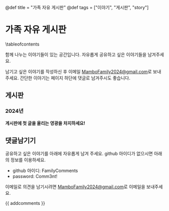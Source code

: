 @def title = "가족 자유 게시판"
@def tags = ["이야기", "게시판", "story"]

# 가족 자유 게시판

\tableofcontents <!-- you can use \toc as well -->

함께 나누는 이야기들이 있는 공간입니다. 자유롭게 공유하고 싶은 이야기들을 남겨주세요.

남기고 싶은 이야기를 작성하신 후 이메일 [MamboFamily2024@gmail.com](mailto:MamboFamily2024@gmail.com)로 보내주세요.
간단한 이야기는 페이지 하단에 댓글로 남겨주시도 좋습니다.

## 게시판
### 2024년

**게시판에 첫 글을 올리는 영광을 차지하세요!**

## 댓글남기기

공유하고 싶은 이야기를 아래에 자유롭게 남겨 주세요. github 아이디가 없으시면 아래의 정보를 이용하세요.

* github 아이디: FamilyComments
* password: Comm3nt!

이메일로 의견을 남기시려면 [MamboFamily2024@gmail.com](mailto:MamboFamily2024@gmail.com)로 이메일을 보내주세요.

{{ addcomments }}